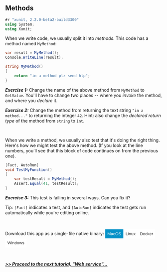 ﻿## Methods

```csharp
#r "xunit, 2.2.0-beta2-build3300"
using System;
using Xunit;
```

When we write code, we usually split it into *methods*. This code has a method named `MyMethod`:

```csharp
var result = MyMethod();
Console.WriteLine(result);

string MyMethod()
{
    return "in a method plz send hlp";
}
```

___Exercise 1:___ Change the name of the above method from `MyMethod` to `GetValue`. You'll have to change two places --
where you *invoke* the method, and where you *declare* it.

___Exercise 2:___ Change the method from returning the text string `"in a method..."` to returning the integer `42`. Hint:
also change the *declared return type* of the method from `string` to `int`.

<br/>

When we write a method, we usually also test that it's doing the right thing. Here's how we might test the above method.
(If you look at the line numbers, you'll see that this block of code continues on from the previous one).


```csharp
[Fact, AutoRun]
void TestMyFunction()
{
    var testResult = MyMethod();
    Assert.Equal(41, testResult);
}
```

___Exercise 3:___ This test is failing in several ways. Can you fix it?

Tip: `[Fact]` indicates a test, and `[AutoRun]` indicates the test gets run automatically while you're editing online.



<br/>

Download this app as a single-file native binary:
<span>
    <style>
        button {margin:0; border:0; padding:1ex; background-color:white; color:#333;}
        .downloadactive, button:hover {background-color:#0492c8; color:white;}
    </style>
    <button type="button" class="downloadactive">MacOS</button><button type="button">Linux</button><button type="button">Docker</button><button type="button">Windows</button>
</span>


<br/>

___[>> Proceed to the next tutorial, "Web service"...](WebService.html)___
